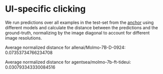 # UI-specific clicking

We run predictions over all examples in the test-set from the [anchor](https://huggingface.co/datasets/agentsea/anchor) using different models and calculate the distance between the predictions and the ground-truth, normalizing by the image diagonal to account for different image resolutions.

Average normalized distance for allenai/Molmo-7B-D-0924: 0.07353734766234708

Average normalized distance for agentsea/molmo-7b-ft-tideui: 0.030793343330084516